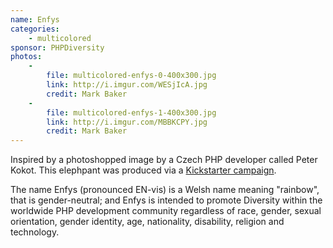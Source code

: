 ```yaml
---
name: Enfys
categories:
    - multicolored
sponsor: PHPDiversity
photos:
    -
        file: multicolored-enfys-0-400x300.jpg
        link: http://i.imgur.com/WESjIcA.jpg
        credit: Mark Baker
    -
        file: multicolored-enfys-1-400x300.jpg
        link: http://i.imgur.com/MBBKCPY.jpg
        credit: Mark Baker
---
```

Inspired by a photoshopped image by a Czech PHP developer called Peter Kokot.
This elephpant was produced via a [Kickstarter campaign](https://www.kickstarter.com/projects/1817732114/the-phpdiversity-rainbow-elephpant).

The name Enfys (pronounced EN-vis) is a Welsh name meaning "rainbow", that is gender-neutral; and Enfys is intended to promote Diversity within the worldwide PHP development community regardless of race, gender, sexual orientation, gender identity, age, nationality, disability, religion and technology.
